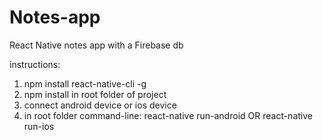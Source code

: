 # Notes-app
React Native notes app with a Firebase db

instructions:
1. npm install react-native-cli -g
2. npm install in root folder of project
3. connect android device or ios device
4. in root folder command-line: react-native run-android OR react-native run-ios
